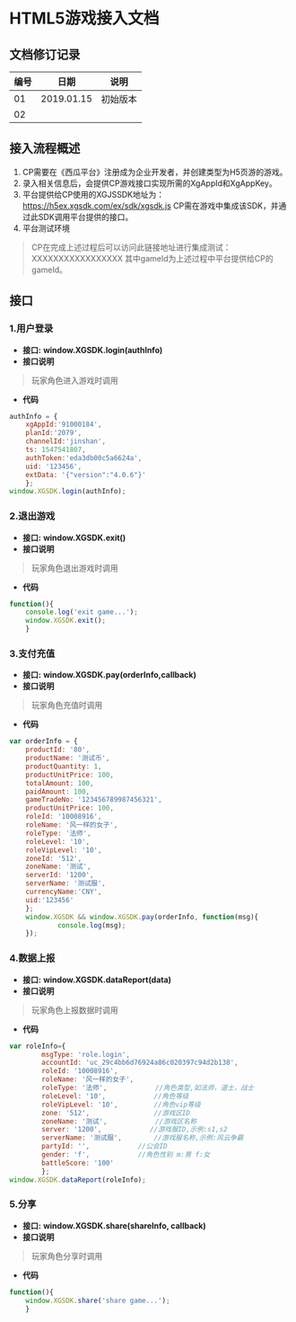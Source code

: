 

# HTML5游戏接入文档

## 文档修订记录

编号 | 日期 |说明
---|---|---
01 | 2019.01.15 | 初始版本
02 |  | 

## 接入流程概述
1. CP需要在《西瓜平台》注册成为企业开发者，并创建类型为H5页游的游戏。
2. 录入相关信息后，会提供CP游戏接口实现所需的XgAppId和XgAppKey。
3. 平台提供给CP使用的XGJSSDK地址为：https://h5ex.xgsdk.com/ex/sdk/xgsdk.js
 CP需在游戏中集成该SDK，并通过此SDK调用平台提供的接口。
4. 平台测试环境
> CP在完成上述过程后可以访问此链接地址进行集成测试：XXXXXXXXXXXXXXXXX
其中gameId为上述过程中平台提供给CP的gameId。

## 接口
### 1.用户登录
- **接口:**
  **window.XGSDK.login(authInfo)**
- **接口说明**
> 玩家角色进入游戏时调用
- **代码**
```js
authInfo = {
    xgAppId:'91000184',
    planId:'2079',
    channelId:'jinshan',
    ts: 1547541807,
    authToken:'eda3db00c5a6624a',
    uid: '123456',
    extData: '{"version":"4.0.6"}'
    };
window.XGSDK.login(authInfo);
```
### 2.退出游戏
- **接口:**
  **window.XGSDK.exit()**
- **接口说明**
> 玩家角色退出游戏时调用
- **代码**
```js
function(){
    console.log('exit game...');
    window.XGSDK.exit();
    }
```
### 3.支付充值
- **接口:**
  **window.XGSDK.pay(orderInfo,callback)**
- **接口说明**
> 玩家角色充值时调用
- **代码**
```js
var orderInfo = {
    productId: '80',
    productName: '测试币',
    productQuantity: 1,
    productUnitPrice: 100,
    totalAmount: 100,
    paidAmount: 100,
    gameTradeNo: '123456789987456321',
    productUnitPrice: 100,
    roleId: '10008916',
    roleName: '风一样的女子',
    roleType: '法师', 
    roleLevel: '10', 
    roleVipLevel: '10',  
    zoneId: '512',  
    zoneName: '测试',  
    serverId: '1200',
    serverName: '测试服',  
    currencyName:'CNY',
    uid:'123456'
    };
    window.XGSDK && window.XGSDK.pay(orderInfo, function(msg){
            console.log(msg);
    });
```
### 4.数据上报
- **接口:**
  **window.XGSDK.dataReport(data)**
- **接口说明**
> 玩家角色上报数据时调用
- **代码**
```js
var roleInfo={
        msgType: 'role.login',
        accountId: 'uc_29c4bb6d76924a86c020397c94d2b138',
        roleId: '10008916',  
        roleName: '风一样的女子',   
        roleType: '法师',            //角色类型,如法师，道士，战士
        roleLevel: '10',            //角色等级
        roleVipLevel: '10',         //角色vip等级
        zone: '512',                //游戏区ID
        zoneName: '测试',            //游戏区名称
        server: '1200',            //游戏服ID,示例:s1,s2
        serverName: '测试服',        //游戏服名称,示例:风云争霸
        partyId: '',            //公会ID
        gender: 'f',            //角色性别 m:男 f:女
        battleScore: '100'   
        };
window.XGSDK.dataReport(roleInfo);
```
### 5.分享
- **接口:**
  **window.XGSDK.share(shareInfo, callback)**
- **接口说明**
> 玩家角色分享时调用
- **代码**
```js
function(){
    window.XGSDK.share('share game...');
    }
```
